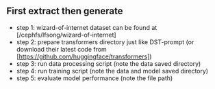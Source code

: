 ## First extract then generate

* step 1:  wizard-of-internet dataset can be found at [/cephfs/lfsong/wizard-of-internet]
* step 2: prepare transformers directory just like DST-prompt (or download their latest code from [https://github.com/huggingface/transformers])
* step 3: run data processing script (note the data saved directory)
* step 4: run training script (note the data and model saved directory)
* step 5: evaluate model performance (note the file path)